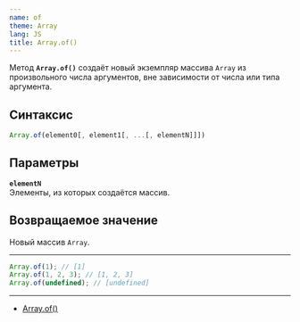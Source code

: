 ```yaml
---
name: of
theme: Array
lang: JS
title: Array.of()
---
```


Метод **`Array.of()`** создаёт новый экземпляр массива `Array` из произвольного числа аргументов, вне зависимости от числа или типа аргумента.

## Синтаксис

```js
Array.of(element0[, element1[, ...[, elementN]]])
```

## Параметры

**`elementN`**<br />
Элементы, из которых создаётся массив.

## Возвращаемое значение

Новый массив `Array`.

---

```js
Array.of(1); // [1]
Array.of(1, 2, 3); // [1, 2, 3]
Array.of(undefined); // [undefined]
```

---

- [Array.of()](https://developer.mozilla.org/ru/docs/Web/JavaScript/Reference/Global_Objects/Array/of)
